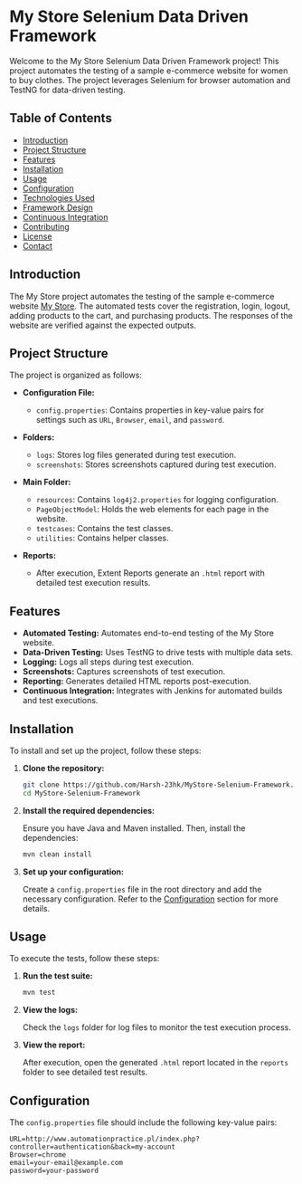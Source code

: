 # My Store Selenium Data Driven Framework

Welcome to the My Store Selenium Data Driven Framework project! This project automates the testing of a sample e-commerce website for women to buy clothes. The project leverages Selenium for browser automation and TestNG for data-driven testing.

## Table of Contents

- [Introduction](#introduction)
- [Project Structure](#project-structure)
- [Features](#features)
- [Installation](#installation)
- [Usage](#usage)
- [Configuration](#configuration)
- [Technologies Used](#technologies-used)
- [Framework Design](#framework-design)
- [Continuous Integration](#continuous-integration)
- [Contributing](#contributing)
- [License](#license)
- [Contact](#contact)

## Introduction

The My Store project automates the testing of the sample e-commerce website [My Store](http://www.automationpractice.pl/index.php?controller=authentication&back=my-account). The automated tests cover the registration, login, logout, adding products to the cart, and purchasing products. The responses of the website are verified against the expected outputs.

## Project Structure

The project is organized as follows:

- **Configuration File:**
    - `config.properties`: Contains properties in key-value pairs for settings such as `URL`, `Browser`, `email`, and `password`.

- **Folders:**
    - `logs`: Stores log files generated during test execution.
    - `screenshots`: Stores screenshots captured during test execution.

- **Main Folder:**
    - `resources`: Contains `log4j2.properties` for logging configuration.
    - `PageObjectModel`: Holds the web elements for each page in the website.
    - `testcases`: Contains the test classes.
    - `utilities`: Contains helper classes.

- **Reports:**
    - After execution, Extent Reports generate an `.html` report with detailed test execution results.

## Features

- **Automated Testing:** Automates end-to-end testing of the My Store website.
- **Data-Driven Testing:** Uses TestNG to drive tests with multiple data sets.
- **Logging:** Logs all steps during test execution.
- **Screenshots:** Captures screenshots of test execution.
- **Reporting:** Generates detailed HTML reports post-execution.
- **Continuous Integration:** Integrates with Jenkins for automated builds and test executions.

## Installation

To install and set up the project, follow these steps:

1. **Clone the repository:**

    ```bash
    git clone https://github.com/Harsh-23hk/MyStore-Selenium-Framework.git
    cd MyStore-Selenium-Framework
    ```

2. **Install the required dependencies:**

   Ensure you have Java and Maven installed. Then, install the dependencies:

    ```bash
    mvn clean install
    ```

3. **Set up your configuration:**

   Create a `config.properties` file in the root directory and add the necessary configuration. Refer to the [Configuration](#configuration) section for more details.

## Usage

To execute the tests, follow these steps:

1. **Run the test suite:**

    ```bash
    mvn test
    ```

2. **View the logs:**

   Check the `logs` folder for log files to monitor the test execution process.

3. **View the report:**

   After execution, open the generated `.html` report located in the `reports` folder to see detailed test results.

## Configuration

The `config.properties` file should include the following key-value pairs:

```properties
URL=http://www.automationpractice.pl/index.php?controller=authentication&back=my-account
Browser=chrome
email=your-email@example.com
password=your-password
